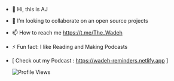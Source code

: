 - 👋 Hi, this is AJ
- 💞️ I’m looking to collaborate on an open source projects
- 📫 How to reach me https://t.me/The_Wadeh
- ⚡ Fun fact: I like Reading and Making Podcasts
- [ Check out my Podcast : https://wadeh-reminders.netlify.app ]

  ![Profile Views](https://komarev.com/ghpvc/?username=yourusername&color=blue)


<!---
TheWadeh/TheWadeh is a ✨ special ✨ repository because its `README.md` (this file) appears on your GitHub profile.
You can click the Preview link to take a look at your changes.
--->

